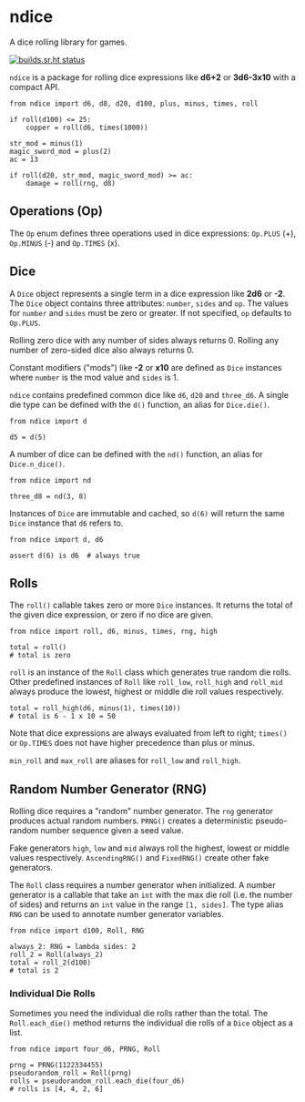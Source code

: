 # ndice

A dice rolling library for games.

[![builds.sr.ht status][badge]][builds]

[badge]: https://builds.sr.ht/~donmcc/ndice.svg
[builds]: https://builds.sr.ht/~donmcc/ndice

`ndice` is a package for rolling dice expressions like **d6+2** or **3d6-3x10**
with a compact API.

    from ndice import d6, d8, d20, d100, plus, minus, times, roll
    
    if roll(d100) <= 25:
        copper = roll(d6, times(1000))

    str_mod = minus(1)
    magic_sword_mod = plus(2)
    ac = 13

    if roll(d20, str_mod, magic_sword_mod) >= ac:
        damage = roll(rng, d8)


## Operations (Op)

The `Op` enum defines three operations used in dice expressions: `Op.PLUS` (+),
`Op.MINUS` (-) and `Op.TIMES` (x).


## Dice

A `Dice` object represents a single term in a dice expression like **2d6** or
**-2**.  The `Dice` object contains three attributes: `number`, `sides` and `op`. 
The values for `number` and `sides` must be zero or greater.  If not specified,
`op` defaults to `Op.PLUS`.

Rolling zero dice with any number of sides always returns 0.  Rolling any number
of zero-sided dice also always returns 0.

Constant modifiers ("mods") like **-2** or **x10** are defined as `Dice`
instances where `number` is the mod value and `sides` is 1.

`ndice` contains predefined common dice like `d6`, `d20` and `three_d6`.  A single
die type can be defined with the `d()` function, an alias for `Dice.die()`.

    from ndice import d

    d5 = d(5)

A number of dice can be defined with the `nd()` function, an alias for
`Dice.n_dice()`.

    from ndice import nd

    three_d8 = nd(3, 8)

Instances of `Dice` are immutable and cached, so `d(6)` will return the same `Dice`
instance that `d6` refers to.

    from ndice import d, d6

    assert d(6) is d6  # always true


## Rolls

The `roll()` callable takes zero or more `Dice` instances.  It returns the total
of the given dice expression, or zero if no dice are given.

    from ndice import roll, d6, minus, times, rng, high

    total = roll()
    # total is zero

`roll` is an instance of the `Roll` class which generates true random die rolls.
Other predefined instances of `Roll` like `roll_low`, `roll_high` and `roll_mid`
always produce the lowest, highest or middle die roll values respectively.

    total = roll_high(d6, minus(1), times(10))
    # total is 6 - 1 x 10 = 50

Note that dice expressions are always evaluated from left to right; `times()`
or `Op.TIMES` does not have higher precedence than plus or minus.

`min_roll` and `max_roll` are aliases for `roll_low` and `roll_high`.


## Random Number Generator (RNG)

Rolling dice requires a "random" number generator.  The `rng` generator produces
actual random numbers.  `PRNG()` creates a deterministic pseudo-random number
sequence given a seed value.

Fake generators `high`, `low` and `mid` always roll the highest, lowest or middle
values respectively.  `AscendingRNG()` and `FixedRNG()` create other fake
generators.

The `Roll` class requires a number generator when initialized.  A number
generator is a callable that take an `int` with the max die roll (i.e. the
number of sides) and returns an `int` value in the range `[1, sides]`.  The type
alias `RNG` can be used to annotate number generator variables.

    from ndice import d100, Roll, RNG

    always_2: RNG = lambda sides: 2
    roll_2 = Roll(always_2)
    total = roll_2(d100)
    # total is 2


### Individual Die Rolls

Sometimes you need the individual die rolls rather than the total.  The
`Roll.each_die()` method returns the individual die rolls of a `Dice` object as
a list.

    from ndice import four_d6, PRNG, Roll

    prng = PRNG(1122334455)
    pseudorandom_roll = Roll(prng)
    rolls = pseudorandom_roll.each_die(four_d6)
    # rolls is [4, 4, 2, 6]
